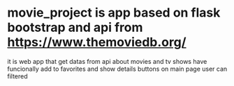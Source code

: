 # movie_project is app based on flask bootstrap and api from https://www.themoviedb.org/ 

it is web app that get datas from api about movies and tv shows
have funcionally add to favorites and show details buttons 
on main page user can filtered 
